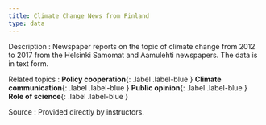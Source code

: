 ```yaml
---
title: Climate Change News from Finland
type: data
---
```


Description
: Newspaper reports on the topic of climate change from 2012 to 2017 from the Helsinki Samomat and Aamulehti newspapers. The data is in text form.

Related topics
: **Policy cooperation**{: .label .label-blue } **Climate communication**{: .label .label-blue } **Public opinion**{: .label .label-blue } **Role of science**{: .label .label-blue }

Source
: Provided directly by instructors.